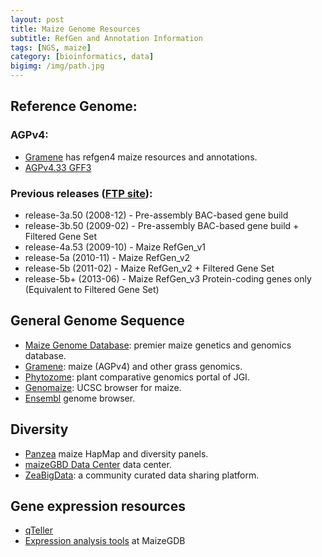 ```yaml
---
layout: post
title: Maize Genome Resources
subtitle: RefGen and Annotation Information
tags: [NGS, maize]
category: [bioinformatics, data]
bigimg: /img/path.jpg
---
```


## Reference Genome:   

### AGPv4:  

 - [Gramene](http://ensembl.gramene.org/Zea_mays/Info/Index) has refgen4 maize resources and annotations.
 - [AGPv4.33 GFF3](ftp://ftp.ensemblgenomes.org/pub/plants/release-33/gff3/zea_mays)

### Previous releases ([FTP site](ftp://ftp.gramene.org/pub/gramene/maizesequence.org/)):

 - release-3a.50 (2008-12) - Pre-assembly BAC-based gene build
 - release-3b.50 (2009-02) - Pre-assembly BAC-based gene build + Filtered Gene Set
 - release-4a.53 (2009-10) - Maize RefGen_v1
 - release-5a    (2010-11) - Maize RefGen_v2
 - release-5b    (2011-02) - Maize RefGen_v2 + Filtered Gene Set
 - release-5b+   (2013-06) - Maize RefGen_v3 Protein-coding genes only (Equivalent to Filtered Gene Set)

## General Genome Sequence

 - [Maize Genome Database](http://maizegdb.org): premier maize genetics and genomics database.
 - [Gramene](http://ensembl.gramene.org/Zea_mays/Info/Index): maize (AGPv4) and other grass genomics.
 - [Phytozome](https://phytozome.jgi.doe.gov/pz/portal.html): plant comparative genomics portal of JGI.
 - [Genomaize](http://genomaize.org): UCSC browser for maize.
 - [Ensembl](http://plants.ensembl.org/Zea_mays/Location/Genome) genome browser.

## Diversity

 - [Panzea](http://www.panzea.org) maize HapMap and diversity panels.
 - [maizeGBD Data Center](http://www.maizegdb.org/diversity) data center.
 - [ZeaBigData](http://zeabigdata.org/): a community curated data sharing platform.


## Gene expression resources

- [qTeller](http://qteller.com/qteller3/)
- [Expression analysis tools](http://www.maizegdb.org/expression/expr_tools/expr_tools.php) at MaizeGDB
